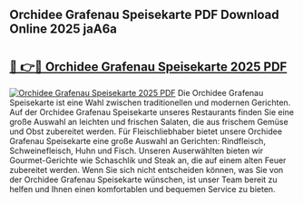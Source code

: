 ## Orchidee Grafenau Speisekarte PDF Download Online 2025 jaA6a

# <h2><a href="http://gcchukh.nevu.top/?p=Orchidee+Grafenau+Speisekarte">🔗 👉🔴 Orchidee Grafenau Speisekarte 2025 PDF</a></h2>

[![Orchidee Grafenau Speisekarte 2025 PDF](https://i.imgur.com/dBaPXMq.png)](http://gcchukh.nevu.top/?p=Orchidee+Grafenau+Speisekarte)
Die Orchidee Grafenau Speisekarte ist eine Wahl zwischen traditionellen und modernen Gerichten. Auf der Orchidee Grafenau Speisekarte unseres Restaurants finden Sie eine große Auswahl an leichten und frischen Salaten, die aus frischem Gemüse und Obst zubereitet werden. Für Fleischliebhaber bietet unsere Orchidee Grafenau Speisekarte eine große Auswahl an Gerichten: Rindfleisch, Schweinefleisch, Huhn und Fisch. Unseren Auserwählten bieten wir Gourmet-Gerichte wie Schaschlik und Steak an, die auf einem alten Feuer zubereitet werden. Wenn Sie sich nicht entscheiden können, was Sie von der Orchidee Grafenau Speisekarte wünschen, ist unser Team bereit zu helfen und Ihnen einen komfortablen und bequemen Service zu bieten.
